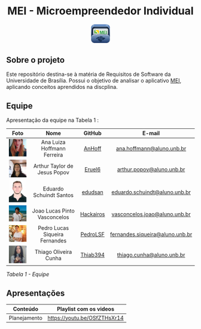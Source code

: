 <h1 align="center">MEI - Microempreendedor Individual</h1>
<p align="center"><img src="/docs/assets/images/favicon.png" alt="MEI" width="10%" /></p> 


## Sobre o projeto
Este repositório destina-se à matéria de Requisitos de Software da Universidade de Brasília. Possui o objetivo de analisar o aplicativo [MEI](https://play.google.com/store/apps/details?id=br.gov.fazenda.receita.mei&gl=US), aplicando conceitos aprendidos na discplina.


## Equipe
Apresentação da equipe na Tabela 1 :

|Foto | Nome| GitHub| E-mail| 
|:-----:|:-----:|:-----:|:-----:|
| <img width='100'  src='/docs/assets/fotoEquipe/ana.jpeg'> | Ana Luiza Hoffmann Ferreira | [AnHoff](https://github.com/AnHoff) | ana.hoffmann@aluno.unb.br |
| <img width='100'  src='/docs/assets/fotoEquipe/arthur.jpeg'> | Arthur Taylor de Jesus Popov | [Eruel6](https://github.com/Eruel6) | arthur.popov@aluno.unb.br |
| <img width='100'  src='/docs/assets/fotoEquipe/eduardo.jpg'> | Eduardo Schuindt Santos | [edudsan](https://github.com/edudsan) | eduardo.schuindt@aluno.unb.br |
| <img width='100'  src='/docs/assets/fotoEquipe/joao.jpeg'> | Joao Lucas Pinto Vasconcelos | [Hackairos](https://github.com/HacKairos) | vasconcelos.joao@aluno.unb.br 
| <img width='100'  src='/docs/assets/fotoEquipe/pedro.jpeg'> | Pedro Lucas Siqueira Fernandes | [PedroLSF](https://github.com/PedroLSF) | fernandes.siqueira@aluno.unb.br |
| <img width='100'  src='/docs/assets/fotoEquipe/thiago.jpeg'> | Thiago Oliveira Cunha | [Thiab394](https://github.com/Thiab394)| thiago.cunha@aluno.unb.br |

*Tabela 1 - Equipe*


## Apresentações

  |Conteúdo|Playlist com os videos| 
  |----|------|
  |Planejamento|https://youtu.be/OSfZTHsXr14|
